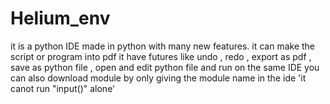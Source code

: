 # Helium_env
it is a python IDE made in python with many new features.
it can make the script or program into pdf
it have futures like undo , redo , export as pdf , save as python file , open and edit python file and run on the same IDE
you can also download module by only giving the module name in the ide
'it canot run "input()" alone'
